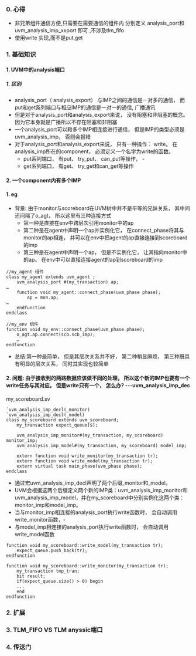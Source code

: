 ### 0. 心得
- 非兄弟组件通信方便,只需要在需要通信的组件内 分别定义 analysis_port和uvm_analysis_imp_xxport 即可 ,不涉及tlm_fifo
-  使用write 实现,而不是put,get
  
### 1. 基础知识
#### 1. UVM中的analysis端口
##### 1. 区别
- analysis_port（ analysis_export） 与IMP之间的通信是一对多的通信， 而put和get系列端口与相应IMP的通信是一对一的通信, 广播通讯
- 但是对于analysis_port和analysis_export来说， 没有阻塞和非阻塞的概念。因为它本身就是广播所以不存在阻塞和非阻塞
- 一个analysis_port可以和多个IMP相连接进行通信， 但是IMP的类型必须是uvm_analysis_imp， 否则会报错
- 对于analysis_port和analysis_export来说， 只有一种操作： write。 在analysis_imp所在的component， 必须定义一个名字为write的函数。
   - put系列端口， 有put、 try_put、 can_put等操作， -
   - get系列端口， 有get、 try_get和can_get等操作
  
#### 2. 一个component内有多个IMP
#### 1. eg
- 背景: 由于monitor与scoreboard在UVM树中并不是平等的兄妹关系， 其中间还间隔了o_agt， 所以这里有三种连接方式
  -  第一种是直接在env中跨层次引用monitor中的ap
  -  第二种是在agent中声明一个ap并实例化它， 在connect_phase将其与monitor的ap相连， 并可以在env中把agent的ap直接连接到scoreboard的imp
  -  第三种是在agent中声明一个ap， 但是不实例化它， 让其指向monitor中的ap。 在env中可以直接连接agent的ap到scoreboard的imp
~~~
//my_agent 组件
class my_agent extends uvm_agent ;
	uvm_analysis_port #(my_transaction) ap;
…
	function void my_agent::connect_phase(uvm_phase phase);
		ap = mon.ap;
…
	endfunction
endclass

//my_env 组件
function void my_env::connect_phase(uvm_phase phase);
	o_agt.ap.connect(scb.scb_imp);
	…
endfunction
~~~
- 总结:第一种最简单， 但是其层次关系并不好， 第二种稍显麻烦， 第三种既具有明显的层次关系， 同时其实现也较简单
#### 2. 问题: 由于接收到的两路数据应该做不同的处理， 所以这个新的IMP也要有一个write任务与其对应。 但是write只有一个， 怎么办? ---uvm_analysis_imp_dec
my_scoreboard.sv
~~~
`uvm_analysis_imp_decl(_monitor)
`uvm_analysis_imp_decl(_model)
class my_scoreboard extends uvm_scoreboard;
	my_transaction expect_queue[$];

	uvm_analysis_imp_monitor#(my_transaction, my_scoreboard) monitor_imp;
	uvm_analysis_imp_model#(my_transaction, my_scoreboard) model_imp;

	extern function void write_monitor(my_transaction tr);
	extern function void write_model(my_transaction tr);
	extern virtual task main_phase(uvm_phase phase);
endclass
~~~

- 通过宏uvm_analysis_imp_decl声明了两个后缀_monitor和_model。
- UVM会根据这两个后缀定义两个新的IMP类：uvm_analysis_imp_monitor和uvm_analysis_imp_model，并在my_scoreboard中分别实例化这两个类： monitor_imp和model_imp。
- 当与monitor_imp相连接的analysis_port执行write函数时， 会自动调用write_monitor函数，-
- 与model_imp相连接的analysis_port执行write函数时， 会自动调用write_model函数
~~~
function void my_scoreboard::write_model(my_transaction tr);
	expect_queue.push_back(tr);
endfunction

function void my_scoreboard::write_monitor(my_transaction tr);
	my_transaction tmp_tran;
	bit result;
	if(expect_queue.size() > 0) begin
	...
	end
endfunction
~~~

### 2. 扩展
### 3. TLM_FIFO VS TLM anyssic端口
### 4. 传送门
